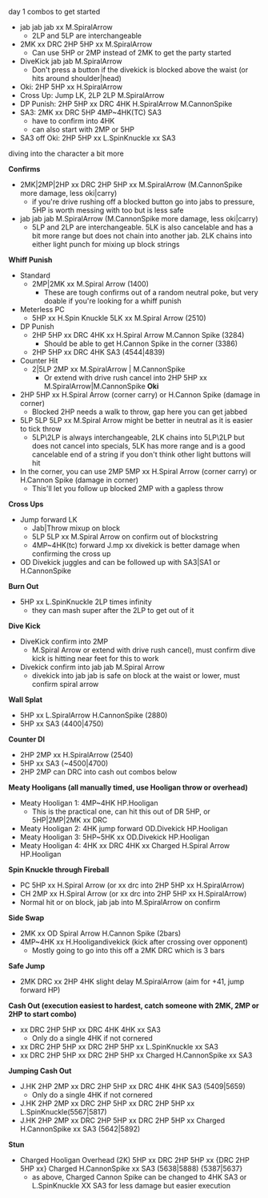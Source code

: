 day 1 combos to get started

- jab jab jab xx M.SpiralArrow
	* 2LP and 5LP are interchangeable
- 2MK xx DRC 2HP 5HP xx M.SpiralArrow
	* Can use 5HP or 2MP instead of 2MK to get the party started
- DiveKick jab jab M.SpiralArrow
	* Don't press a button if the divekick is blocked above the waist (or hits around shoulder|head)
- Oki: 2HP 5HP  xx H.SpiralArrow
- Cross Up: Jump LK, 2LP 2LP M.SpiralArrow
- DP Punish: 2HP 5HP xx DRC 4HK H.SpiralArrow M.CannonSpike
- SA3: 2MK xx DRC 5HP 4MP~4HK(TC) SA3
	* have to confirm into 4HK
	* can also start with 2MP or 5HP
- SA3 off Oki: 2HP 5HP xx L.SpinKnuckle xx SA3

diving into the character a bit more

**Confirms**
- 2MK|2MP|2HP xx DRC 2HP 5HP xx M.SpiralArrow (M.CannonSpike more damage, less oki|carry)
	* if you're drive rushing off a blocked button go into jabs to pressure, 5HP is worth messing with too but is less safe
- jab jab jab M.SpiralArrow (M.CannonSpike more damage, less oki|carry)
	* 5LP and 2LP are interchangeable.  5LK is also cancelable and has a bit more range but does not chain into another jab.  2LK chains into either light punch for mixing up block strings

**Whiff Punish**
- Standard 
	* 2MP|2MK xx M.Spiral Arrow (1400)
		- These are tough confirms out of a random neutral poke, but very doable if you're looking for a whiff punish
- Meterless PC
	* 5HP xx H.Spin Knuckle 5LK xx M.Spiral Arrow (2510)
- DP Punish
	* 2HP 5HP xx DRC 4HK xx H.Spiral Arrow M.Cannon Spike (3284)
		- Should be able to get H.Cannon Spike in the corner (3386)
	* 2HP 5HP xx DRC 4HK SA3 (4544|4839) 
- Counter Hit
	* 2|5LP 2MP xx M.SpiralArrow | M.CannonSpike
		- Or extend with drive rush cancel into 2HP 5HP xx M.SpiralArrow|M.CannonSpike
**Oki**
- 2HP 5HP xx H.Spiral Arrow (corner carry) or H.Cannon Spike (damage in corner)
	* Blocked 2HP needs a walk to throw, gap here you can get jabbed
- 5LP 5LP 5LP xx M.Spiral Arrow might be better in neutral as it is easier to tick throw
	* 5LP\2LP is always interchangeable, 2LK chains into 5LP\2LP but does not cancel into specials, 5LK has more range and is a good cancelable end of a string if you don't think other light buttons will hit
- In the corner, you can use 2MP 5MP xx H.Spiral Arrow (corner carry) or H.Cannon Spike (damage in corner)
	* This'll let you follow up blocked 2MP with a gapless throw

**Cross Ups**
- Jump forward LK
	* Jab|Throw mixup on block
	* 5LP 5LP xx M.Spiral Arrow on confirm out of blockstring
	* 4MP~4HK(tc) forward J.mp xx divekick is better damage when confirming the cross up
- OD Divekick juggles and can be followed up with SA3|SA1 or H.CannonSpike
 
**Burn Out**
- 5HP xx L.SpinKnuckle 2LP times infinity
	* they can mash super after the 2LP to get out of it

**Dive Kick**
- DiveKick confirm into 2MP
	* M.Spiral Arrow or extend with drive rush cancel), must confirm dive kick is hitting near feet for this to work
- Divekick confirm into jab jab M.Spiral Arrow
	* divekick into jab jab is safe on block at the waist or lower, must confirm spiral arrow

**Wall Splat**
- 5HP xx L.SpiralArrow H.CannonSpike (2880)
- 5HP xx SA3 (4400|4750)

**Counter DI**
- 2HP 2MP xx H.SpiralArrow (2540)
- 5HP xx SA3 (~4500|4700)
- 2HP 2MP can DRC into cash out combos below

**Meaty Hooligans (all manually timed, use Hooligan throw or overhead)**
- Meaty Hooligan 1: 4MP~4HK HP.Hooligan
	* This is the practical one, can hit this out of DR 5HP, or 5HP|2MP|2MK xx DRC
- Meaty Hooligan 2: 4HK jump forward OD.Divekick HP.Hooligan
- Meaty Hooligan 3: 5HP~5HK xx OD.Divekick HP.Hooligan
- Meaty Hooligan 4: 4HK xx DRC 4HK xx Charged H.Spiral Arrow HP.Hooligan

**Spin Knuckle through Fireball**
- PC 5HP xx H.Spiral Arrow (or xx drc into 2HP 5HP xx H.SpiralArrow)
- CH 2MP xx H.Spiral Arrow (or xx drc into 2HP 5HP xx H.SpiralArrow)
- Normal hit or on block, jab jab into M.SpiralArrow on confirm

**Side Swap**
- 2MK xx OD Spiral Arrow H.Cannon Spike (2bars)
- 4MP~4HK xx H.Hooligandivekick (kick after crossing over opponent)
	* Mostly going to go into this off a 2MK DRC which is 3 bars

**Safe Jump**
- 2MK DRC xx 2HP 4HK slight delay M.SpiralArrow (aim for +41, jump forward HP)

**Cash Out (execution easiest to hardest, catch someone with 2MK, 2MP or 2HP to start combo)**
- xx DRC 2HP 5HP xx DRC 4HK 4HK xx SA3
	* Only do a single 4HK if not cornered
- xx DRC 2HP 5HP xx DRC 2HP 5HP xx L.SpinKnuckle xx SA3
- xx DRC 2HP 5HP xx DRC 2HP 5HP xx Charged H.CannonSpike xx SA3

**Jumping Cash Out** 
- J.HK 2HP 2MP xx DRC 2HP 5HP xx DRC 4HK 4HK SA3 (5409|5659)
	* Only do a single 4HK if not cornered
- J.HK 2HP 2MP xx DRC 2HP 5HP xx DRC 2HP 5HP xx L.SpinKnuckle(5567|5817)
- J.HK 2HP 2MP xx DRC 2HP 5HP xx DRC 2HP 5HP xx Charged H.CannonSpike xx SA3 (5642|5892)

**Stun**
- Charged Hooligan Overhead (2K) 5HP xx DRC 2HP 5HP xx {DRC 2HP 5HP xx} Charged H.CannonSpike xx SA3 (5638|5888) {5387|5637} 
	* as above, Charged Cannon Spike can be changed to 4HK SA3 or L.SpinKnuckle XX SA3 for less damage but easier execution

